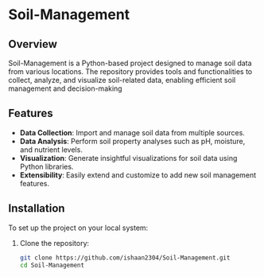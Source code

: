 # Soil-Management

## Overview
Soil-Management is a Python-based project designed to manage soil data from various locations. The repository provides tools and functionalities to collect, analyze, and visualize soil-related data, enabling efficient soil management and decision-making

## Features
- **Data Collection**: Import and manage soil data from multiple sources.
- **Data Analysis**: Perform soil property analyses such as pH, moisture, and nutrient levels.
- **Visualization**: Generate insightful visualizations for soil data using Python libraries.
- **Extensibility**: Easily extend and customize to add new soil management features.

## Installation
To set up the project on your local system:

1. Clone the repository:
   ```bash
   git clone https://github.com/ishaan2304/Soil-Management.git
   cd Soil-Management
